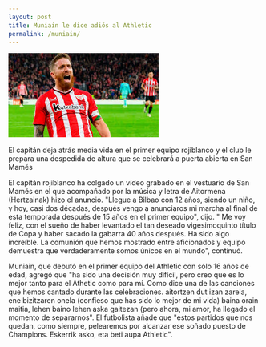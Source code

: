 ```yaml
---
layout: post
title: Muniain le dice adiós al Athletic
permalink: /muniain/
---
```


![](https://github.com/tulipan11/tulipan11.github.io/blob/master/images/muniain.jpg)


El capitán deja atrás media vida en el primer equipo rojiblanco y el club le prepara una despedida de altura que se celebrará a puerta abierta en San Mamés

El capitán rojiblanco ha colgado un vídeo grabado en el vestuario de San Mamés en el que acompañado por la música y letra de Aitormena (Hertzainak) hizo el anuncio. "Llegue a Bilbao con 12 años, siendo un niño, y hoy, casi dos décadas, después vengo a anunciaros mi marcha al final de esta temporada después de 15 años en el primer equipo", dijo. " Me voy feliz, con el sueño de haber levantado el tan deseado vigesimoquinto título de Copa y haber sacado la gabarra 40 años después. Ha sido algo increíble. La comunión que hemos mostrado entre aficionados y equipo demuestra que verdaderamente somos únicos en el mundo", continuó.

Muniain, que debutó en el primer equipo del Athletic con sólo 16 años de edad, agregó que "ha sido una decisión muy difícil, pero creo que es lo mejor tanto para el Athetic como para mí. Como dice una de las canciones que hemos cantado durante las celebraciones. aitortzen dut izan zarela, ene bizitzaren onela (confieso que has sido lo mejor de mi vida) baina orain maitia, lehen baino lehen aska gaitezan (pero ahora, mi amor, ha llegado el momento de separarnos". El futbolista añade que "estos partidos que nos quedan, como siempre, pelearemos por alcanzar ese soñado puesto de Champions. Eskerrik asko, eta beti aupa Athletic".
